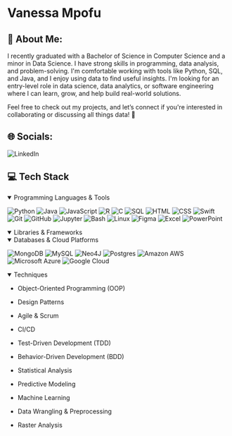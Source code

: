 <h1>Vanessa Mpofu</h1>


## 💫 About Me:
I recently graduated with a Bachelor of Science in Computer Science and a minor in Data Science. I have strong skills in programming, data analysis, and problem-solving. I'm comfortable working with tools like Python, SQL, and Java, and I enjoy using data to find useful insights. I'm looking for an entry-level role in data science, data analytics, or software engineering where I can learn, grow, and help build real-world solutions.

Feel free to check out my projects, and let’s connect if you're interested in collaborating or discussing all things data! 🚀

## 🌐 Socials:
![LinkedIn](https://www.linkedin.com/in/vanessampofu/)  

## 💻 Tech Stack

  <details open>
  <summary>Programming Languages & Tools</summary>

![Python](https://img.shields.io/badge/Python-3776AB?style=flat&logo=python&logoColor=white)
![Java](https://img.shields.io/badge/Java-007396?style=flat&logo=openjdk&logoColor=white)
![JavaScript](https://img.shields.io/badge/JavaScript-F7DF1E?style=flat&logo=javascript&logoColor=black)
![R](https://img.shields.io/badge/R-276DC3?style=flat&logo=r&logoColor=white)
![C](https://img.shields.io/badge/C-00599C?style=flat&logo=c&logoColor=white)
![SQL](https://img.shields.io/badge/SQL-4479A1?style=flat)
![HTML](https://img.shields.io/badge/HTML5-E34F26?style=flat&logo=html5&logoColor=white)
![CSS](https://img.shields.io/badge/CSS3-1572B6?style=flat&logo=css3&logoColor=white)
![Swift](https://img.shields.io/badge/Swift-FA7343?style=flat&logo=swift&logoColor=white)
![Git](https://img.shields.io/badge/Git-F05032?style=flat&logo=git&logoColor=white)
![GitHub](https://img.shields.io/badge/GitHub-181717?style=flat&logo=github&logoColor=white)
![Jupyter](https://img.shields.io/badge/Jupyter-F37626?style=flat&logo=jupyter&logoColor=white)
![Bash](https://img.shields.io/badge/Bash-4EAA25?style=flat&logo=gnubash&logoColor=white)
![Linux](https://img.shields.io/badge/Linux-FCC624?style=flat&logo=linux&logoColor=black)
![Figma](https://img.shields.io/badge/Figma-F24E1E?style=flat&logo=figma&logoColor=white)
![Excel](https://img.shields.io/badge/Microsoft%20Excel-217346?style=flat&logo=microsoftexcel&logoColor=white)
![PowerPoint](https://img.shields.io/badge/Microsoft%20PowerPoint-B7472A?style=flat&logo=microsoftpowerpoint&logoColor=white)



  </details>
  
  <details open>
  <summary>Libraries & Frameworks</summary>

  </details>
  
  <details open>
  <summary>Databases & Cloud Platforms</summary>
  
  ![MongoDB](https://img.shields.io/badge/MongoDB-%234ea94b.svg?style=flat&logo=mongodb&logoColor=white) 
  ![MySQL](https://img.shields.io/badge/MySQL-4479A1.svg?style=flat&logo=mysql&logoColor=white) 
  ![Neo4J](https://img.shields.io/badge/Neo4j-008CC1?style=flat&logo=neo4j&logoColor=white) 
  ![Postgres](https://img.shields.io/badge/Postgres-%23316192.svg?style=flat&logo=postgresql&logoColor=white) 
  ![Amazon AWS](https://img.shields.io/badge/Amazon_AWS-FF9900?style=flat&logo=amazonaws&logoColor=white)
  ![Microsoft Azure](https://img.shields.io/badge/Microsoft_Azure-0078D4?style=flat&logo=microsoftazure&logoColor=white) 
  ![Google Cloud](https://img.shields.io/badge/GoogleCloud-%234285F4.svg?style=flat&logo=google-cloud&logoColor=white) 
  </details>
  

  
  <details open>
  <summary>Techniques</summary>
  
- Object-Oriented Programming (OOP)
- Design Patterns
- Agile & Scrum
- CI/CD
- Test-Driven Development (TDD)
- Behavior-Driven Development (BDD)
- Statistical Analysis
- Predictive Modeling
- Machine Learning
- Data Wrangling & Preprocessing
- Raster Analysis

  </details>
  




